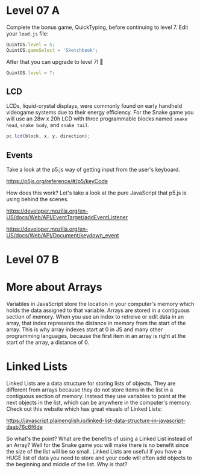 # Level 07 A

Complete the bonus game, QuickTyping, before continuing to level 7. Edit your `load.js` file:

```js
QuintOS.level = 5;
QuintOS.gameSelect = 'Sketchbook';
```

After that you can upgrade to level 7! 🥳

```js
QuintOS.level = 7;
```

## LCD

LCDs, liquid-crystal displays, were commonly found on early handheld videogame systems due to their energy efficiency. For the Snake game you will use an 28w x 20h LCD with three programmable blocks named `snake head`, `snake body`, and `snake tail`.

```js
pc.lcd(block, x, y, direction);
```

## Events

Take a look at the p5.js way of getting input from the user's keyboard.

https://p5js.org/reference/#/p5/keyCode

How does this work? Let's take a look at the pure JavaScript that p5.js is using behind the scenes.

https://developer.mozilla.org/en-US/docs/Web/API/EventTarget/addEventListener

https://developer.mozilla.org/en-US/docs/Web/API/Document/keydown_event

# Level 07 B

# More about Arrays

Variables in JavaScript store the location in your computer's memory which holds the data assigned to that variable. Arrays are stored in a contiguous section of memory. When you use an index to retreive or edit data in an array, that index represents the distance in memory from the start of the array. This is why array indexes start at 0 in JS and many other programming languages, because the first item in an array is right at the start of the array, a distance of 0.

# Linked Lists

Linked Lists are a data structure for storing lists of objects. They are different from arrays because they do not store items in the list in a contiguous section of memory. Instead they use variables to point at the next objects in the list, which can be anywhere in the computer's memory. Check out this website which has great visuals of Linked Lists:

https://javascript.plainenglish.io/linked-list-data-structure-in-javascript-daab76c6f6de

So what's the point? What are the benefits of using a Linked List instead of an Array? Well for the Snake game you will make there is no benefit since the size of the list will be so small. Linked Lists are useful if you have a HUGE list of data you need to store and your code will often add objects to the beginning and middle of the list. Why is that?

